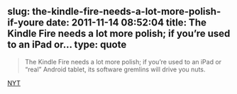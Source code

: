 slug: the-kindle-fire-needs-a-lot-more-polish-if-youre
date: 2011-11-14 08:52:04
title: The Kindle Fire needs a lot more polish; if you’re used to an iPad or...
type: quote
---

> The Kindle Fire needs a lot more polish; if you’re used to an iPad or “real” Android tablet, its software gremlins will drive you nuts.

[NYT](http://www.nytimes.com/2011/11/14/technology/personaltech/the-fire-aside-amazons-lower-priced-kindles-also-shine.html?_r=1)
